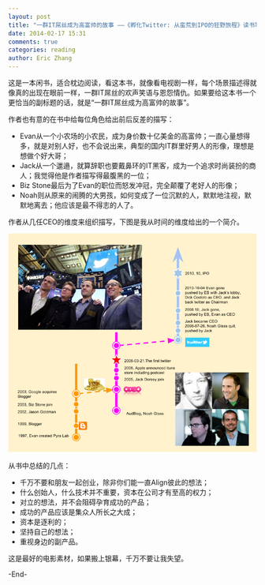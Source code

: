 ```yaml
---
layout: post
title: "一群IT屌丝成为高富帅的故事 ——《孵化Twitter: 从蛮荒到IPO的狂野旅程》读书笔记"
date: 2014-02-17 15:31
comments: true
categories: reading
author: Eric Zhang
---
```



这是一本闲书，适合枕边阅读，看这本书，就像看电视剧一样，每个场景描述得就像真的出现在眼前一样，一群IT屌丝的欢声笑语与恩怨情仇。如果要给这本书一个更恰当的副标题的话，就是“一群IT屌丝成为高富帅的故事”。

作者也有意的在书中给每位角色给出前后反差的描写：

* Evan从一个小农场的小农民，成为身价数十亿美金的高富帅；一直心量想得多，就是对别人好，也不会说出来，典型的国内IT群里好男人的形像，理想是想做个好大哥；
* Jack从一个邋遢，就算辞职也要戴鼻环的IT黑客，成为一个追求时尚装扮的商人；我觉得他是作者描写得最腹黑的一位；
* Biz Stone最后为了Evan的职位而怒发冲冠，完全颠覆了老好人的形像；
* Noah则从原来的闹腾的大男孩，如何变成了一位沉默的人，默默地注视，默默地离去；他应该是最不得志的人了。

作者从几任CEO的维度来组织描写，下图是我从时间的维度给出的一个简介。

![Alt text](/images/2014-02-17-read-hatching-twitter/twitter.png "twitter")

从书中总结的几点：

* 千万不要和朋友一起创业，除非你们能一直Align彼此的想法；
* 什么创始人，什么技术并不重要，资本在公司才有至高的权力；
* 对立的想法，并不会阻碍孕育成功的产品；
* 成功的产品应该是集众人所长之大成；
* 资本是逐利的；
* 坚持自己的想法；
* 重视身边的副产品。

这是最好的电影素材，如果搬上银幕，千万不要让我失望。

-End-

